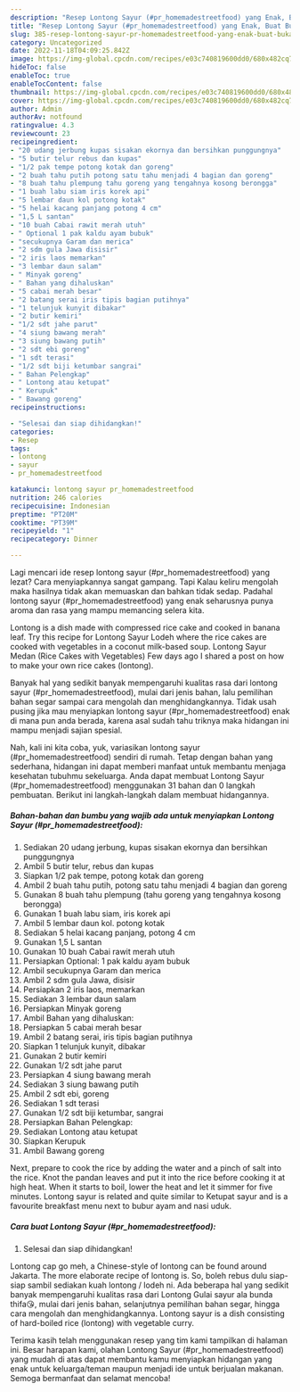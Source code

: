 ```yaml
---
description: "Resep Lontong Sayur (#pr_homemadestreetfood) yang Enak, Buat Buka Puasa}"
title: "Resep Lontong Sayur (#pr_homemadestreetfood) yang Enak, Buat Buka Puasa}"
slug: 385-resep-lontong-sayur-pr-homemadestreetfood-yang-enak-buat-buka-puasa
category: Uncategorized
date: 2022-11-18T04:09:25.842Z
image: https://img-global.cpcdn.com/recipes/e03c740819600dd0/680x482cq70/lontong-sayur-pr_homemadestreetfood-foto-resep-utama.jpg
hideToc: false
enableToc: true
enableTocContent: false
thumbnail: https://img-global.cpcdn.com/recipes/e03c740819600dd0/680x482cq70/lontong-sayur-pr_homemadestreetfood-foto-resep-utama.jpg
cover: https://img-global.cpcdn.com/recipes/e03c740819600dd0/680x482cq70/lontong-sayur-pr_homemadestreetfood-foto-resep-utama.jpg
author: Admin
authorAv: notfound
ratingvalue: 4.3
reviewcount: 23
recipeingredient:
- "20 udang jerbung kupas sisakan ekornya dan bersihkan punggungnya"
- "5 butir telur rebus dan kupas"
- "1/2 pak tempe potong kotak dan goreng"
- "2 buah tahu putih potong satu tahu menjadi 4 bagian dan goreng"
- "8 buah tahu plempung tahu goreng yang tengahnya kosong berongga"
- "1 buah labu siam iris korek api"
- "5 lembar daun kol potong kotak"
- "5 helai kacang panjang potong 4 cm"
- "1,5 L santan"
- "10 buah Cabai rawit merah utuh"
- " Optional 1 pak kaldu ayam bubuk"
- "secukupnya Garam dan merica"
- "2 sdm gula Jawa disisir"
- "2 iris laos memarkan"
- "3 lembar daun salam"
- " Minyak goreng"
- " Bahan yang dihaluskan"
- "5 cabai merah besar"
- "2 batang serai iris tipis bagian putihnya"
- "1 telunjuk kunyit dibakar"
- "2 butir kemiri"
- "1/2 sdt jahe parut"
- "4 siung bawang merah"
- "3 siung bawang putih"
- "2 sdt ebi goreng"
- "1 sdt terasi"
- "1/2 sdt biji ketumbar sangrai"
- " Bahan Pelengkap"
- " Lontong atau ketupat"
- " Kerupuk"
- " Bawang goreng"
recipeinstructions:

- "Selesai dan siap dihidangkan!"
categories:
- Resep
tags:
- lontong
- sayur
- pr_homemadestreetfood

katakunci: lontong sayur pr_homemadestreetfood 
nutrition: 246 calories
recipecuisine: Indonesian
preptime: "PT20M"
cooktime: "PT39M"
recipeyield: "1"
recipecategory: Dinner

---
```



Lagi mencari ide resep lontong sayur (#pr_homemadestreetfood) yang lezat? Cara menyiapkannya sangat gampang. Tapi Kalau keliru mengolah maka hasilnya tidak akan memuaskan dan bahkan tidak sedap. Padahal lontong sayur (#pr_homemadestreetfood) yang enak seharusnya punya aroma dan rasa yang mampu memancing selera kita.


Lontong is a dish made with compressed rice cake and cooked in banana leaf. Try this recipe for Lontong Sayur Lodeh where the rice cakes are cooked with vegetables in a coconut milk-based soup. Lontong Sayur Medan (Rice Cakes with Vegetables) Few days ago I shared a post on how to make your own rice cakes (lontong).

Banyak hal yang sedikit banyak mempengaruhi kualitas rasa dari lontong sayur (#pr_homemadestreetfood), mulai dari jenis bahan, lalu pemilihan bahan segar sampai cara mengolah dan menghidangkannya. Tidak usah pusing jika mau menyiapkan lontong sayur (#pr_homemadestreetfood) enak di mana pun anda berada, karena asal sudah tahu triknya maka hidangan ini mampu menjadi sajian spesial.


Nah, kali ini kita coba, yuk, variasikan lontong sayur (#pr_homemadestreetfood) sendiri di rumah. Tetap dengan bahan yang sederhana, hidangan ini dapat memberi manfaat untuk membantu menjaga kesehatan tubuhmu sekeluarga. Anda dapat membuat Lontong Sayur (#pr_homemadestreetfood) menggunakan 31 bahan dan 0 langkah pembuatan. Berikut ini langkah-langkah dalam membuat hidangannya.

<!--inarticleads1-->

##### Bahan-bahan dan bumbu yang wajib ada untuk menyiapkan Lontong Sayur (#pr_homemadestreetfood):

1. Sediakan 20 udang jerbung, kupas sisakan ekornya dan bersihkan punggungnya
1. Ambil 5 butir telur, rebus dan kupas
1. Siapkan 1/2 pak tempe, potong kotak dan goreng
1. Ambil 2 buah tahu putih, potong satu tahu menjadi 4 bagian dan goreng
1. Gunakan 8 buah tahu plempung (tahu goreng yang tengahnya kosong berongga)
1. Gunakan 1 buah labu siam, iris korek api
1. Ambil 5 lembar daun kol. potong kotak
1. Sediakan 5 helai kacang panjang, potong 4 cm
1. Gunakan 1,5 L santan
1. Gunakan 10 buah Cabai rawit merah utuh
1. Persiapkan  Optional: 1 pak kaldu ayam bubuk
1. Ambil secukupnya Garam dan merica
1. Ambil 2 sdm gula Jawa, disisir
1. Persiapkan 2 iris laos, memarkan
1. Sediakan 3 lembar daun salam
1. Persiapkan  Minyak goreng
1. Ambil  Bahan yang dihaluskan:
1. Persiapkan 5 cabai merah besar
1. Ambil 2 batang serai, iris tipis bagian putihnya
1. Siapkan 1 telunjuk kunyit, dibakar
1. Gunakan 2 butir kemiri
1. Gunakan 1/2 sdt jahe parut
1. Persiapkan 4 siung bawang merah
1. Sediakan 3 siung bawang putih
1. Ambil 2 sdt ebi, goreng
1. Sediakan 1 sdt terasi
1. Gunakan 1/2 sdt biji ketumbar, sangrai
1. Persiapkan  Bahan Pelengkap:
1. Sediakan  Lontong atau ketupat
1. Siapkan  Kerupuk
1. Ambil  Bawang goreng


Next, prepare to cook the rice by adding the water and a pinch of salt into the rice. Knot the pandan leaves and put it into the rice before cooking it at high heat. When it starts to boil, lower the heat and let it simmer for five minutes. Lontong sayur is related and quite similar to Ketupat sayur and is a favourite breakfast menu next to bubur ayam and nasi uduk. 

<!--inarticleads2-->

##### Cara buat Lontong Sayur (#pr_homemadestreetfood):


1. Selesai dan siap dihidangkan!

Lontong cap go meh, a Chinese-style of lontong can be found around Jakarta. The more elaborate recipe of lontong is. So, boleh rebus dulu siap-siap sambil sediakan kuah lontong / lodeh ni. Ada beberapa hal yang sedikit banyak mempengaruhi kualitas rasa dari Lontong Gulai sayur ala bunda thifa😘, mulai dari jenis bahan, selanjutnya pemilihan bahan segar, hingga cara mengolah dan menghidangkannya. Lontong sayur is a dish consisting of hard-boiled rice (lontong) with vegetable curry. 

Terima kasih telah menggunakan resep yang tim kami tampilkan di halaman ini. Besar harapan kami, olahan Lontong Sayur (#pr_homemadestreetfood) yang mudah di atas dapat membantu kamu menyiapkan hidangan yang enak untuk keluarga/teman maupun menjadi ide untuk berjualan makanan. Semoga bermanfaat dan selamat mencoba!
